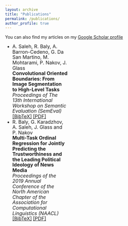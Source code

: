 ```yaml
---
layout: archive
title: "Publications"
permalink: /publications/
author_profile: true
---
```



<style>
ul {margin-right: 300px;line-height: 1.1;}
</style>

You can also find my articles on my [Google Scholar profile]("")

<ul>
<li ><font size="3"> A. Saleh, R. Baly, A. Barron-Cedeno, G. Da San Martino, M. Mohtarami, P. Nakov, J. Glass</font>
  <br><font size="3"><b>Convolutional Oriented Boundaries: From Image Segmentation to High-Level Tasks</b></font><br>
<font size="3"><i>Proceedings of The 13th International Workshop on Semantic Evaluation (SemEval)</i>
  </font><br />
  <a href="javascript:toggleBibtex('Maninis2018')"><font size="3">[BibTeX]</font></a>
  <a href="http://arxiv.org/abs/1701.04658" target="_blank"><font size="3">[PDF]</font></a> 
 
</li>

<li ><font size="3"> R. Baly, G. Karadzhov, A. Saleh, J. Glass and P. Nakov</font>
  <br><font size="3"><b>Multi-Task Ordinal Regression for Jointly Predicting the Trustworthiness and the Leading Political Ideology of News Media</b></font><br>
<font size="3"><i>Proceedings of the 2019 Annual Conference of the North American Chapter of the Association for Computational Linguistics (NAACL)</i>
  </font><br />
  <a href="javascript:toggleBibtex('Maninis2018')"><font size="3">[BibTeX]</font></a>
  <a href="http://arxiv.org/abs/1701.04658" target="_blank"><font size="3">[PDF]</font></a> 
 
</li>
</ul>

